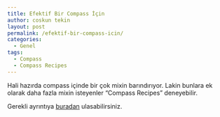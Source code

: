 ```yaml
---
title: Efektif Bir Compass İçin
author: coskun tekin
layout: post
permalink: /efektif-bir-compass-icin/
categories:
  - Genel
tags:
  - Compass
  - Compass Recipes
---
```

Hali hazırda compass içinde bir çok mixin barındırıyor. Lakin bunlara ek olarak daha fazla mixin isteyenler &#8220;Compass Recipes&#8221; deneyebilir.

<!--more-->

Gerekli ayrıntıya [buradan][1] ulasabilirsiniz.

 [1]: https://github.com/MoOx/compass-recipes